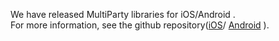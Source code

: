 We have released MultiParty libraries for iOS/Android .<br>
For more information, see the github repository(<a target="_blank" href="https://github.com/nttcom/SkyWay-MultiParty-iOS">iOS</a>/
<a target="_blank" href="https://github.com/nttcom/SkyWay-MultiParty-Android">Android</a> ).<br>
